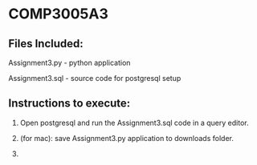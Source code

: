 # COMP3005A3

## Files Included:
Assignment3.py - python application

Assignment3.sql - source code for postgresql setup


## Instructions to execute:
1. Open postgresql and run the Assignment3.sql code in a query editor.

2. (for mac): save Assignment3.py application to downloads folder.
3. 

